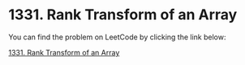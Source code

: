 # 1331. Rank Transform of an Array

You can find the problem on LeetCode by clicking the link below:

[1331. Rank Transform of an Array](https://leetcode.com/problems/rank-transform-of-an-array/description/?envType=daily-question&envId=2024-10-02)
